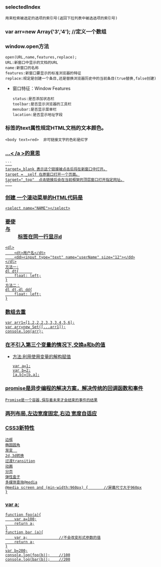 ### selectedIndex
	用来检索被选定的选项的索引号(返回下拉列表中被选选项的索引号)

### var arr=new Array('3','4'); //定义一个数组

### window.open方法
	open(URL,name,features,replace);
	URL:新窗口中显示的文档的URL
	name:新窗口的名称
	features:新窗口要显示的标准浏览器的特征
	replace:规定是创建一个条目,还是替换浏览器历史中的当前条目(true替换,false创建)
*	窗口特征：Window Features
	```
	status:是否添加状态栏
	toolbar:是否显示浏览器的工具栏
	menubar:是否显示菜单栏
	lacation:是否显示地址字段
	```

###	<body>标签的text属性规定HTML文档的文本颜色。
	<body text=red>  非可链接文字的色彩是红字

### <a href=URL target=\_blank>...< /a >的意思
	```
	target=_blank 表示这个链接被点击后将在新窗口中打开。
	target = _self 在原窗口打开一个页面。
	target="_top"  点击链接后会在当前框架的顶层窗口打开指定网址。
	```

### 创建	一个滚动菜单的HTML代码是
	<select name="NAME"></select>

### 要使<dt>与<dd>标签在同一行显示d
	<dl>
		<dt>用户名</dt>
		<dd><input type="text" name="userName" size="12"></dd>
	</dl>
	方法一:
	dl dt{		
		float: left;
	}
	方法二：
	dl dt,dl dd{
		float: left;
	}

### 数组去重
	var arr1=[1,2,2,2,3,3,3,4,5,6];
	var arr=new Set([...arr1]);
	console.log(arr);

### 在不引入第三个变量的情况下,交换a和b的值	
* 	方法:利用使用变量的解构赋值
	```
	var a=1;
	var b=2;
	[a,b]=[b,a];
	```

### promise是异步编程的解决方案，解决传统的回调函数和事件
	Promise是一个容器,保存着未来才会结束的事件的结果

### 两列布局,左边宽度固定,右边	宽度自适应

### CSS3新特性
	边框
	椭圆圆角
	渐变	
	2d,3d转换
	过渡transition
	动画
	分页
	弹性盒子
	多媒体查询@media
	@media screen and (min-width:960px)	{		//屏幕尺寸大于960px
	}
	

###  var a;
	function foo(a){
		var a=100;
		return a;
	}
	function bar (a){
		var a;    			//不会改变形式参数的值
		return a;
	}
	var b=200;
	console.log(foo(b));	//100
	console.log(bar(b));	//200